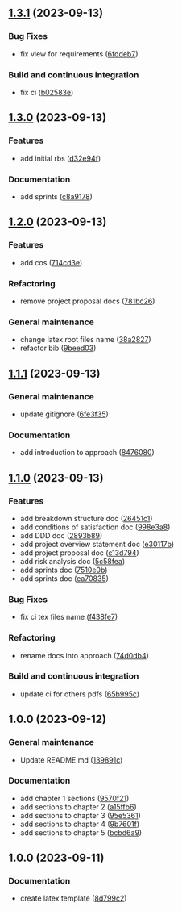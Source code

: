 ## [1.3.1](https://github.com/angelacorte/pm-report/compare/1.3.0...1.3.1) (2023-09-13)


### Bug Fixes

* fix view for requirements ([6fddeb7](https://github.com/angelacorte/pm-report/commit/6fddeb77be8029ce05cd8aceeeaf86987d10fc7b))


### Build and continuous integration

* fix ci ([b02583e](https://github.com/angelacorte/pm-report/commit/b02583ef3122ed0c2a1c32e393df25071ae546e4))

## [1.3.0](https://github.com/angelacorte/pm-report/compare/1.2.0...1.3.0) (2023-09-13)


### Features

* add initial rbs ([d32e94f](https://github.com/angelacorte/pm-report/commit/d32e94fff04df6d6687d3d7309ec395590f03176))


### Documentation

* add sprints ([c8a9178](https://github.com/angelacorte/pm-report/commit/c8a9178fccf2df480a67238fdfb839cb9eb51f6f))

## [1.2.0](https://github.com/angelacorte/pm-report/compare/1.1.1...1.2.0) (2023-09-13)


### Features

* add cos ([714cd3e](https://github.com/angelacorte/pm-report/commit/714cd3e208c2290033da8aaa4671b52be394e05b))


### Refactoring

* remove project proposal docs ([781bc26](https://github.com/angelacorte/pm-report/commit/781bc2688325e52acd314a4624a64332276e59a2))


### General maintenance

* change latex root files name ([38a2827](https://github.com/angelacorte/pm-report/commit/38a2827635a3f3d8935e436636ffefdf8dd63f34))
* refactor bib ([9beed03](https://github.com/angelacorte/pm-report/commit/9beed03377679f833d6a36750d25d9338970d2eb))

## [1.1.1](https://github.com/angelacorte/pm-report/compare/1.1.0...1.1.1) (2023-09-13)


### General maintenance

* update gitignore ([6fe3f35](https://github.com/angelacorte/pm-report/commit/6fe3f3546ce6d5a6571d68e791d270b61cab8bcc))


### Documentation

* add introduction to approach ([8476080](https://github.com/angelacorte/pm-report/commit/84760801de92e1ff966ca704994be688bf167e95))

## [1.1.0](https://github.com/angelacorte/pm-report/compare/1.0.0...1.1.0) (2023-09-13)


### Features

* add breakdown structure doc ([26451c1](https://github.com/angelacorte/pm-report/commit/26451c1fbe37b1d3584e4c6684c9f411963c8cda))
* add conditions of satisfaction doc ([998e3a8](https://github.com/angelacorte/pm-report/commit/998e3a89f27dd2e7dcd0a4a56d937742bd68526f))
* add DDD doc ([2893b89](https://github.com/angelacorte/pm-report/commit/2893b8965ddb29484ecbca7bc621a756d06fbd41))
* add project overview statement doc ([e30117b](https://github.com/angelacorte/pm-report/commit/e30117bcb12be74d5c38360461afc8226d7f6179))
* add project proposal doc ([c13d794](https://github.com/angelacorte/pm-report/commit/c13d7948a01d64ccb097702787158ccc29b82304))
* add risk analysis doc ([5c58fea](https://github.com/angelacorte/pm-report/commit/5c58feacb7574bd01e4ef34f18bfe937b3fb3141))
* add sprints doc ([7510e0b](https://github.com/angelacorte/pm-report/commit/7510e0b0ad24a13d3c6f590a0875febd2e75374e))
* add sprints doc ([ea70835](https://github.com/angelacorte/pm-report/commit/ea70835687daa5328027b5a5f19f845a15574c92))


### Bug Fixes

* fix ci tex files name ([f438fe7](https://github.com/angelacorte/pm-report/commit/f438fe7579fcef54af4711a797c7cb496447f94b))


### Refactoring

* rename docs into approach ([74d0db4](https://github.com/angelacorte/pm-report/commit/74d0db415b3ffe1851a1b1e4914a204cfefcae77))


### Build and continuous integration

* update ci for others pdfs ([65b995c](https://github.com/angelacorte/pm-report/commit/65b995ccd34059be1a7f2871d3d2ece7c468d010))

## 1.0.0 (2023-09-12)


### General maintenance

* Update README.md ([139891c](https://github.com/angelacorte/pm-report/commit/139891c5d07e95688640b397cd2c0fa3a1b6e63d))


### Documentation

* add chapter 1 sections ([9570f21](https://github.com/angelacorte/pm-report/commit/9570f21b8857162c4c2ccf5c642b54d838adcb62))
* add sections to chapter 2 ([a15ffb6](https://github.com/angelacorte/pm-report/commit/a15ffb6becf226bc54e5d326ebefa75e76e833a8))
* add sections to chapter 3 ([95e5361](https://github.com/angelacorte/pm-report/commit/95e536162e8b43a02edfdd6c1a56fc19671b776d))
* add sections to chapter 4 ([9b7601f](https://github.com/angelacorte/pm-report/commit/9b7601fac7d0609c288f269684ed7754931b613d))
* add sections to chapter 5 ([bcbd6a9](https://github.com/angelacorte/pm-report/commit/bcbd6a9702c909365bcb71ee17bfff805ad45610))

## 1.0.0 (2023-09-11)


### Documentation

* create latex template ([8d799c2](https://github.com/angelacorte/latex-template/commit/8d799c232c4a8a3a1148e2c4838ba952a83d1159))
